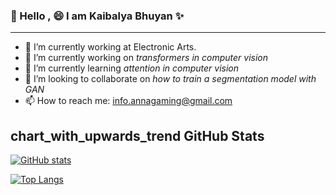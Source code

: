 ### 👋 Hello , 😄 I am Kaibalya Bhuyan ✨

***

- 🔭 I’m currently working at Electronic Arts.
- 🔭 I’m currently working on *transformers in computer vision*
- 🌱 I’m currently learning *attention in computer vision*
- 👯 I’m looking to collaborate on *how to train a segmentation model with GAN*
- 📫 How to reach me: [info.annagaming@gmail.com](mailto:info.annagaming@gmail.com)


## chart_with_upwards_trend GitHub Stats

[![GitHub stats](https://github-readme-stats.vercel.app/api?username=LeftAttention&count_private=true&show_icons=true&theme=tokyonight)](https://github.com/anuraghazra/github-readme-stats)


[![Top Langs](https://github-readme-stats.vercel.app/api/top-langs/?username=LeftAttention&layout=compact)](https://github.com/anuraghazra/github-readme-stats)

<!--
**LeftAttention/LeftAttention** is a ✨ _special_ ✨ repository because its `README.md` (this file) appears on your GitHub profile.

Here are some ideas to get you started:

- 🔭 I’m currently working on ...
- 🌱 I’m currently learning ...
- 👯 I’m looking to collaborate on ...
- 🤔 I’m looking for help with ...
- 💬 Ask me about ...
- 📫 How to reach me: ...
- 😄 Pronouns: ...
- ⚡ Fun fact: ...
-->
